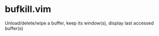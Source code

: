 bufkill.vim
===========

Unload/delete/wipe a buffer, keep its window(s), display last accessed buffer(s) 
